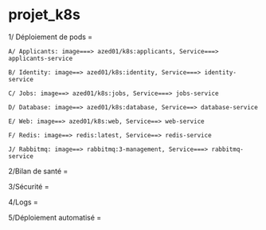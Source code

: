 # projet_k8s

1/ Déploiement de pods =

    A/ Applicants: image===> azed01/k8s:applicants, Service===> applicants-service

    B/ Identity: image==> azed01/k8s:identity, Service===> identity-service

    C/ Jobs: image==> azed01/k8s:jobs, Service===> jobs-service

    D/ Database: image==> azed01/k8s:database, Service==> database-service

    E/ Web: image==> azed01/k8s:web, Service==> web-service

    F/ Redis: image==> redis:latest, Service==> redis-service

    J/ Rabbitmq: image==> rabbitmq:3-management, Service===> rabbitmq-service

2/Bilan de santé =

3/Sécurité =

4/Logs =

5/Déploiement automatisé =

